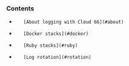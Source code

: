 <!-- usedin: [ _legacy_docker/stack-management/logging.md, _maestro/stack-management/logging.md, _node/stack-management/logging.md, _rails/stack-management/logging.md] -->


### Contents

*        [About logging with Cloud 66](#about)
*        [Docker stacks](#docker)
*        [Ruby stacks](#ruby)
*        [Log rotation](#rotation)

